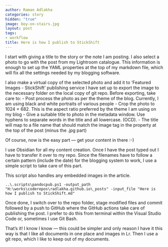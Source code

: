 ```yaml
---
author: Raman Adlakha
categories: story
hidden: "true"
image: boy-on-stairs.jpg
layout: post
tags:
- workflow
title: Here is how I publish to StickShift
---
```


I start with giving a title to the story or the note I am posting. I
also select a photo to go with the post from my Lightroom catalogue.
This information is enough to set up the YAML properties at the top of
my markdown file, which will fix all the settings needed by my blogging
software.

I also make a virtual copy of the selected photo and add it to ‘Featured
Images - StickShift’ publishing service I have set up to export the
image to the necessary folder on the local copy of git repo. Before
exporting, take care to: - Post process the photo as per the theme of
the blog. Currently, I am using black and white portraits of various
people - Crop the photo to 1024 × 682. This is the aspect ratio
preferred by the theme I am using on my blog - Give a suitable title to
photo in the metadata window. Use hyphens to separate words in the title
and all lowercase. (OCD). - The title will map to a file name that
should match the image tag in the property at the top of the post (minus
the .jpg part)

Of course, now is the easy part — get your content in there :-)

I use Obsidian for all my content creation. Once I have the post typed
out I have to transfer it over to my repo. Since the filenames have to
follow a certain pattern (include the date) for the blogging system to
work, I use a simple script to take care of this part.

This script also handles any embedded images in the article.

`..\.scripts\pandocpub.ps1 -output_path "H:\works\coderepos\radlakha.github.io\_posts" -input_file "Here is how I publish to StickShift.md"`

Once done, I switch over to the repo folder, stage modified files and
commit followed by a push to GitHub where the GitHub actions take care
of publishing the post. I prefer to do this from terminal within the
Visual Studio Code or, sometimes I use Git Bash.

That’s it! I know I know — this could be simpler and only reason I have
it this way is that I like all documents in one place and images in Lr.
Then I use a git repo, which I like to keep out of my documents.
